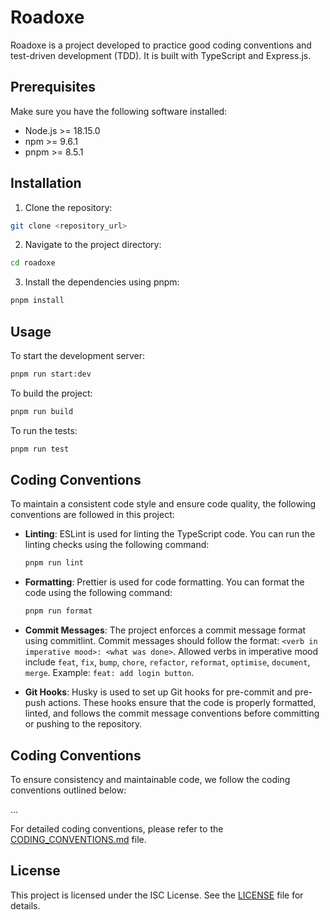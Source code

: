 # Roadoxe

Roadoxe is a project developed to practice good coding conventions and test-driven development (TDD). It is built with TypeScript and Express.js.

## Prerequisites

Make sure you have the following software installed:

- Node.js >= 18.15.0
- npm >= 9.6.1
- pnpm >= 8.5.1

## Installation

1. Clone the repository:

```bash
git clone <repository_url>
```

2. Navigate to the project directory:

```bash
cd roadoxe
```

3. Install the dependencies using pnpm:

```bash
pnpm install
```

## Usage

To start the development server:

```bash
pnpm run start:dev
```

To build the project:

```bash
pnpm run build
```

To run the tests:

```bash
pnpm run test
```

## Coding Conventions

To maintain a consistent code style and ensure code quality, the following conventions are followed in this project:

- **Linting**: ESLint is used for linting the TypeScript code. You can run the linting checks using the following command:

  ```bash
  pnpm run lint
  ```

- **Formatting**: Prettier is used for code formatting. You can format the code using the following command:

  ```bash
  pnpm run format
  ```

- **Commit Messages**: The project enforces a commit message format using commitlint. Commit messages should follow the format: `<verb in imperative mood>: <what was done>`. Allowed verbs in imperative mood include `feat`, `fix`, `bump`, `chore`, `refactor`, `reformat`, `optimise`, `document`, `merge`. Example: `feat: add login button`.

- **Git Hooks**: Husky is used to set up Git hooks for pre-commit and pre-push actions. These hooks ensure that the code is properly formatted, linted, and follows the commit message conventions before committing or pushing to the repository.

## Coding Conventions

To ensure consistency and maintainable code, we follow the coding conventions outlined below:

...

For detailed coding conventions, please refer to the [CODING_CONVENTIONS.md](CODING_CONVENTIONS.md) file.

## License

This project is licensed under the ISC License. See the [LICENSE](LICENSE) file for details.